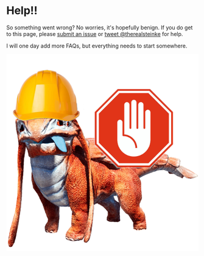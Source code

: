 # Help!!

So something went wrong? No worries, it's hopefully benign. If you do get to this page, please [submit an issue](https://github.com/Epiphane/AutoSplitHelper/issues) or [tweet @therealsteinke](https://twitter.com/therealsteinke) for help.

I will one day add more FAQs, but everything needs to start somewhere.

![helpful-doggo](helpful-doggo.png)
